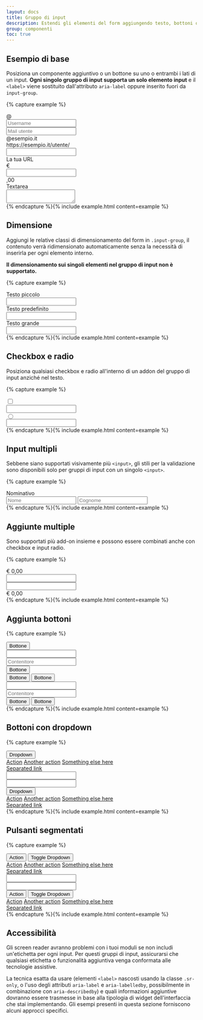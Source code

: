 ```yaml
---
layout: docs
title: Gruppo di input
description: Estendi gli elementi del form aggiungendo testo, bottoni o gruppi di bottoni su entrambi i lati di input text, select e input file personalizzati.
group: componenti
toc: true
---
```


## Esempio di base

Posiziona un componente aggiuntivo o un bottone su uno o entrambi i lati di un input.  **Ogni singolo gruppo di input supporta un solo elemento input** e il `<label>` viene sostituito dall'attributo `aria-label` oppure inserito fuori da `input-group`.

{% capture example %}
<div class="input-group pb-3">
  <div class="input-group-prepend">
    <span class="input-group-text" id="basic-addon1">@</span>
  </div>
  <input type="text" class="form-control" placeholder="Username" aria-label="Username" aria-describedby="basic-addon1">
</div>

<div class="input-group pb-3">
  <input type="text" class="form-control" placeholder="Mail utente" aria-label="Mail utente" aria-describedby="basic-addon2">
  <div class="input-group-append">
    <span class="input-group-text" id="basic-addon2">@esempio.it</span>
  </div>
</div>

<div class="form-group">
  <div class="input-group pb-3">
    <div class="input-group-prepend">
      <span class="input-group-text" id="basic-addon3">https://esempio.it/utente/</span>
    </div>
    <input type="text" class="form-control" id="basic-url" aria-describedby="basic-addon3">
  </div>
  <label for="basic-url">La tua URL</label>
</div>

<div class="input-group pb-3">
  <div class="input-group-prepend">
    <span class="input-group-text">€</span>
  </div>
  <input type="text" class="form-control" aria-label="Amount (to the nearest dollar)">
  <div class="input-group-append">
    <span class="input-group-text">,00</span>
  </div>
</div>

<div class="input-group">
  <div class="input-group-prepend">
    <span class="input-group-text">Textarea</span>
  </div>
  <textarea class="form-control" aria-label="With textarea"></textarea>
</div>
{% endcapture %}{% include example.html content=example %}

## Dimensione

Aggiungi le relative classi di dimensionamento del form in `.input-group`, il contenuto verrà ridimensionato automaticamente senza la necessità di inserirla per ogni elemento interno.

**Il dimensionamento sui singoli elementi nel gruppo di input non è supportato.**

{% capture example %}
<div class="input-group input-group-sm mb-3">
  <div class="input-group-prepend">
    <span class="input-group-text" id="inputGroup-sizing-sm">Testo piccolo</span>
  </div>
  <input type="text" class="form-control" aria-label="Testo piccoloSmall" aria-describedby="inputGroup-sizing-sm">
</div>

<div class="input-group mb-3">
  <div class="input-group-prepend">
    <span class="input-group-text" id="inputGroup-sizing-default">Testo predefinito</span>
  </div>
  <input type="text" class="form-control" aria-label="Testo predefinito" aria-describedby="inputGroup-sizing-default">
</div>

<div class="input-group input-group-lg">
  <div class="input-group-prepend">
    <span class="input-group-text" id="inputGroup-sizing-lg">Testo grande</span>
  </div>
  <input type="text" class="form-control" aria-label="Testo grande" aria-describedby="inputGroup-sizing-sm">
</div>
{% endcapture %}{% include example.html content=example %}

## Checkbox e radio

Posiziona qualsiasi checkbox e radio all'interno di un addon del gruppo di input anziché nel testo.

{% capture example %}
<div class="input-group mb-3">
  <div class="input-group-prepend">
    <div class="input-group-text">
      <input type="checkbox" aria-label="Checkbox for following text input">
    </div>
  </div>
  <input type="text" class="form-control" aria-label="Text input with checkbox">
</div>

<div class="input-group">
  <div class="input-group-prepend">
    <div class="input-group-text">
    <input type="radio" aria-label="Radio button for following text input">
    </div>
  </div>
  <input type="text" class="form-control" aria-label="Text input with radio button">
</div>
{% endcapture %}{% include example.html content=example %}

## Input multipli

Sebbene siano supportati visivamente più `<input>`, gli stili per la validazione sono disponibili solo per gruppi di input con un singolo `<input>`.

{% capture example %}
<div class="input-group">
  <div class="input-group-prepend">
    <span class="input-group-text" id="">Nominativo</span>
  </div>
  <input type="text" class="form-control" placeholder="Nome" aria-label="Nome">
  <input type="text" class="form-control" placeholder="Cognome" aria-label="Cognome">
</div>
{% endcapture %}{% include example.html content=example %}

## Aggiunte multiple

Sono supportati più add-on insieme e possono essere combinati anche con checkbox e input radio.

{% capture example %}
<div class="input-group mb-3">
  <div class="input-group-prepend">
    <span class="input-group-text">€</span>
    <span class="input-group-text">0,00</span>
  </div>
  <input type="text" class="form-control" aria-label="Importo parziale">
</div>

<div class="input-group">
  <input type="text" class="form-control" aria-label="Importo totale">
  <div class="input-group-append">
    <span class="input-group-text">€</span>
    <span class="input-group-text">0,00</span>
  </div>
</div>
{% endcapture %}{% include example.html content=example %}

## Aggiunta bottoni

{% capture example %}
<div class="input-group mb-3">
  <div class="input-group-prepend">
    <button class="btn btn-primary" type="button">Bottone</button>
  </div>
  <input type="text" class="form-control" placeholder="" aria-label="" aria-describedby="basic-addon1">
</div>

<div class="input-group mb-3">
  <input type="text" class="form-control" placeholder="Contenitore" aria-label="Contenitore" aria-describedby="basic-addon2">
  <div class="input-group-append">
    <button class="btn btn-primary" type="button">Bottone</button>
  </div>
</div>

<div class="input-group mb-3">
  <div class="input-group-prepend">
    <button class="btn btn-primary" type="button">Bottone</button>
    <button class="btn btn-primary" type="button">Bottone</button>
  </div>
  <input type="text" class="form-control" placeholder="" aria-label="" aria-describedby="basic-addon1">
</div>

<div class="input-group">
  <input type="text" class="form-control" placeholder="Contenitore" aria-label="Contenitore" aria-describedby="basic-addon2">
  <div class="input-group-append">
    <button class="btn btn-primary" type="button">Bottone</button>
    <button class="btn btn-primary" type="button">Bottone</button>
  </div>
</div>
{% endcapture %}{% include example.html content=example %}

## Bottoni con dropdown

{% capture example %}
<div class="input-group mb-3">
  <div class="input-group-prepend">
    <button class="btn btn-primary dropdown-toggle" type="button" data-toggle="dropdown" aria-haspopup="true" aria-expanded="false">Dropdown</button>
    <div class="dropdown-menu">
      <a class="dropdown-item" href="#">Action</a>
      <a class="dropdown-item" href="#">Another action</a>
      <a class="dropdown-item" href="#">Something else here</a>
      <div role="separator" class="dropdown-divider"></div>
      <a class="dropdown-item" href="#">Separated link</a>
    </div>
  </div>
  <input type="text" class="form-control" aria-label="Inserimento di testo con dropdown">
</div>

<div class="input-group">
  <input type="text" class="form-control" aria-label="Inserimento di testo con dropdown">
  <div class="input-group-append">
    <button class="btn btn-primary dropdown-toggle" type="button" data-toggle="dropdown" aria-haspopup="true" aria-expanded="false">Dropdown</button>
    <div class="dropdown-menu">
      <a class="dropdown-item" href="#">Action</a>
      <a class="dropdown-item" href="#">Another action</a>
      <a class="dropdown-item" href="#">Something else here</a>
      <div role="separator" class="dropdown-divider"></div>
      <a class="dropdown-item" href="#">Separated link</a>
    </div>
  </div>
</div>
{% endcapture %}{% include example.html content=example %}

## Pulsanti segmentati

{% capture example %}
<div class="input-group mb-3">
  <div class="input-group-prepend">
    <button type="button" class="btn btn-primary">Action</button>
    <button type="button" class="btn btn-primary dropdown-toggle dropdown-toggle-split" data-toggle="dropdown" aria-haspopup="true" aria-expanded="false">
      <span class="sr-only">Toggle Dropdown</span>
    </button>
    <div class="dropdown-menu">
      <a class="dropdown-item" href="#">Action</a>
      <a class="dropdown-item" href="#">Another action</a>
      <a class="dropdown-item" href="#">Something else here</a>
      <div role="separator" class="dropdown-divider"></div>
      <a class="dropdown-item" href="#">Separated link</a>
    </div>
  </div>
  <input type="text" class="form-control" aria-label="Text input with segmented dropdown button">
</div>

<div class="input-group">
  <input type="text" class="form-control" aria-label="Text input with segmented dropdown button">
  <div class="input-group-append">
    <button type="button" class="btn btn-primary">Action</button>
    <button type="button" class="btn btn-primary dropdown-toggle dropdown-toggle-split" data-toggle="dropdown" aria-haspopup="true" aria-expanded="false">
      <span class="sr-only">Toggle Dropdown</span>
    </button>
    <div class="dropdown-menu">
      <a class="dropdown-item" href="#">Action</a>
      <a class="dropdown-item" href="#">Another action</a>
      <a class="dropdown-item" href="#">Something else here</a>
      <div role="separator" class="dropdown-divider"></div>
      <a class="dropdown-item" href="#">Separated link</a>
    </div>
  </div>
</div>
{% endcapture %}{% include example.html content=example %}

## Accessibilità

Gli screen reader avranno problemi con i tuoi moduli se non includi un'etichetta per ogni input. Per questi gruppi di input, assicurarsi che qualsiasi etichetta o funzionalità aggiuntiva venga conformata alle tecnologie assistive.

La tecnica esatta da usare (elementi `<label>` nascosti usando la classe `.sr-only`, o l'uso degli attributi `aria-label` e `aria-labelledby`, possibilmente in combinazione con `aria-describedby`) e quali informazioni aggiuntive dovranno essere trasmesse in base alla tipologia di widget dell'interfaccia che stai implementando. Gli esempi presenti in questa sezione forniscono alcuni approcci specifici.
